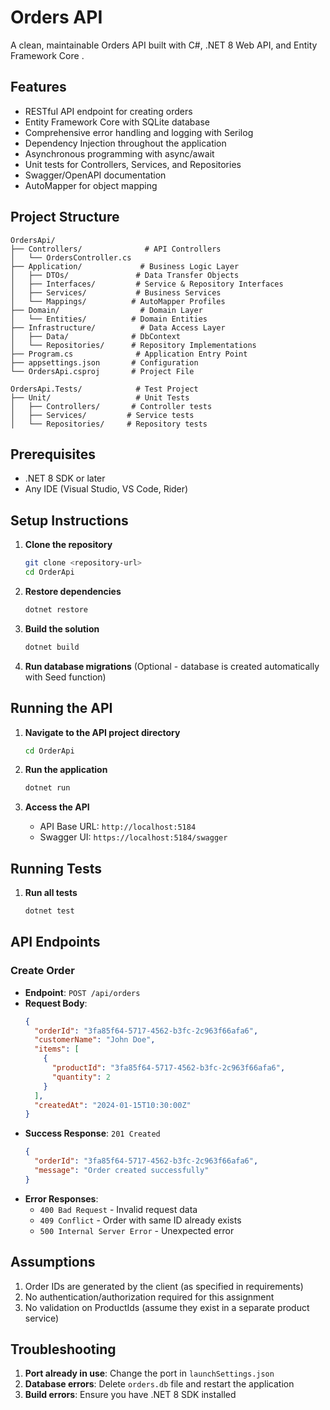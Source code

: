 # Orders API

A clean, maintainable Orders API built with C#, .NET 8 Web API, and Entity Framework Core .

## Features

- RESTful API endpoint for creating orders
- Entity Framework Core with SQLite database
- Comprehensive error handling and logging with Serilog
- Dependency Injection throughout the application
- Asynchronous programming with async/await
- Unit tests for Controllers, Services, and Repositories
- Swagger/OpenAPI documentation
- AutoMapper for object mapping

## Project Structure

```
OrdersApi/
├── Controllers/              # API Controllers
│   └── OrdersController.cs
├── Application/             # Business Logic Layer
│   ├── DTOs/               # Data Transfer Objects
│   ├── Interfaces/         # Service & Repository Interfaces
│   ├── Services/           # Business Services
│   └── Mappings/          # AutoMapper Profiles
├── Domain/                  # Domain Layer
│   └── Entities/          # Domain Entities
├── Infrastructure/          # Data Access Layer
│   ├── Data/              # DbContext
│   └── Repositories/      # Repository Implementations
├── Program.cs              # Application Entry Point
├── appsettings.json       # Configuration
└── OrdersApi.csproj       # Project File

OrdersApi.Tests/            # Test Project
├── Unit/                   # Unit Tests
│   ├── Controllers/       # Controller tests
│   ├── Services/         # Service tests
│   └── Repositories/     # Repository tests
```

## Prerequisites

- .NET 8 SDK or later
- Any IDE (Visual Studio, VS Code, Rider)

## Setup Instructions

1. **Clone the repository**
   ```bash
   git clone <repository-url>
   cd OrderApi
   ```

2. **Restore dependencies**
   ```bash
   dotnet restore
   ```

3. **Build the solution**
   ```bash
   dotnet build
   ```

4. **Run database migrations** (Optional - database is created automatically with Seed function)

## Running the API

1. **Navigate to the API project directory**
   ```bash
   cd OrderApi
   ```

2. **Run the application**
   ```bash
   dotnet run
   ```

3. **Access the API**
   - API Base URL: `http://localhost:5184` 
   - Swagger UI: `https://localhost:5184/swagger`

## Running Tests

1. **Run all tests**
   ```bash
   dotnet test
   ```

## API Endpoints

### Create Order
- **Endpoint**: `POST /api/orders`
- **Request Body**:
  ```json
  {
    "orderId": "3fa85f64-5717-4562-b3fc-2c963f66afa6",
    "customerName": "John Doe",
    "items": [
      {
        "productId": "3fa85f64-5717-4562-b3fc-2c963f66afa6",
        "quantity": 2
      }
    ],
    "createdAt": "2024-01-15T10:30:00Z"
  }
  ```
- **Success Response**: `201 Created`
  ```json
  {
    "orderId": "3fa85f64-5717-4562-b3fc-2c963f66afa6",
    "message": "Order created successfully"
  }
  ```
- **Error Responses**:
  - `400 Bad Request` - Invalid request data
  - `409 Conflict` - Order with same ID already exists
  - `500 Internal Server Error` - Unexpected error

## Assumptions

1. Order IDs are generated by the client (as specified in requirements)
2. No authentication/authorization required for this assignment
3. No validation on ProductIds (assume they exist in a separate product service)

## Troubleshooting

1. **Port already in use**: Change the port in `launchSettings.json`
2. **Database errors**: Delete `orders.db` file and restart the application
3. **Build errors**: Ensure you have .NET 8 SDK installed
